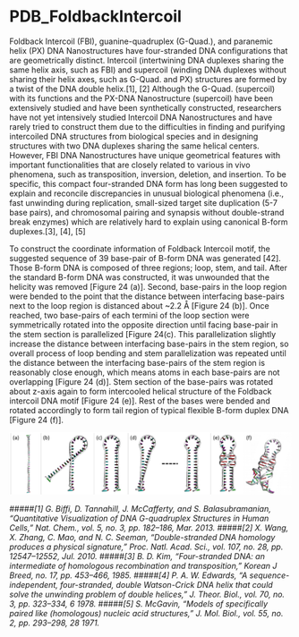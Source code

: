 # PDB_FoldbackIntercoil

Foldback Intercoil (FBI), guanine-quadruplex (G-Quad.), and paranemic helix (PX) DNA Nanostructures have four-stranded DNA configurations that are geometrically distinct. Intercoil (intertwining DNA duplexes sharing the same helix axis, such as FBI) and supercoil (winding DNA duplexes without sharing their helix axes, such as G-Quad. and PX) structures are formed by a twist of the DNA double helix.[1], [2] Although the G-Quad. (supercoil) with its functions and the PX-DNA Nanostructure (supercoil) have been extensively studied and have been synthetically constructed, researchers have not yet intensively studied Intercoil DNA Nanostructures and have rarely tried to construct them due to the difficulties in finding and purifying intercoiled DNA structures from biological species and in designing structures with two DNA duplexes sharing the same helical centers. However, FBI DNA Nanostructures have unique geometrical features with important functionalities that are closely related to various in vivo phenomena, such as transposition, inversion, deletion, and insertion. To be specific, this compact four-stranded DNA form has long been suggested to explain and reconcile discrepancies in unusual biological phenomena (i.e., fast unwinding during replication, small-sized target site duplication (5-7 base pairs), and chromosomal pairing and synapsis without double-strand break enzymes) which are relatively hard to explain using canonical B-form duplexes.[3], [4], [5]


To construct the coordinate information of Foldback Intercoil motif, the suggested sequence of 39 base-pair of B-form DNA was generated [42]. Those B-form DNA is composed of three regions; loop, stem, and tail. After the standard B-form DNA was constructed, it was unwounded that the helicity was removed [Figure 24 (a)]. Second, base-pairs in the loop region were bended to the point that the distance between interfacing base-pairs next to the loop region is distanced about ~2.2 Å [Figure 24 (b)]. Once reached, two base-pairs of each termini of the loop section were symmetrically rotated into the opposite direction until facing base-pair in the stem section is parallelized [Figure 24(c). This parallelization slightly increase the distance between interfacing base-pairs in the stem region, so overall process of loop bending and stem parallelization was repeated until the distance between the interfacing base-pairs of the stem region is reasonably close enough, which means atoms in each base-pairs are not overlapping [Figure 24 (d)]. Stem section of the base-pairs was rotated about z-axis again to form intercooled helical structure of the Foldback intercoil DNA motif [Figure 24 (e)]. Rest of the bases were bended and rotated accordingly to form tail region of typical flexible B-form duplex DNA [Figure 24 (f)].


![alt text](fbi-process.png?raw=true "Reconstruction process of FoldbackIntercoil DNA Motif.")


#####_[1]	G. Biffi, D. Tannahill, J. McCafferty, and S. Balasubramanian, “Quantitative Visualization of DNA G-quadruplex Structures in Human Cells,” Nat. Chem., vol. 5, no. 3, pp. 182–186, Mar. 2013._
#####_[2]	X. Wang, X. Zhang, C. Mao, and N. C. Seeman, “Double-stranded DNA homology produces a physical signature,” Proc. Natl. Acad. Sci., vol. 107, no. 28, pp. 12547–12552, Jul. 2010._
#####_[3]	B. D. Kim, “Four-stranded DNA: an intermediate of homologous recombination and transposition,” Korean J Breed, no. 17, pp. 453–466, 1985._
#####_[4]	P. A. W. Edwards, “A sequence-independent, four-stranded, double Watson-Crick DNA helix that could solve the unwinding problem of double helices,” J. Theor. Biol., vol. 70, no. 3, pp. 323–334, 6 1978._
#####_[5]	S. McGavin, “Models of specifically paired like (homologous) nucleic acid structures,” J. Mol. Biol., vol. 55, no. 2, pp. 293–298, 28 1971._


